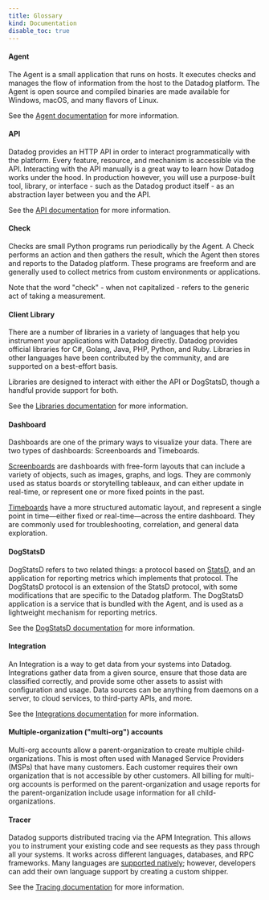 ```yaml
---
title: Glossary
kind: Documentation
disable_toc: true
---
```


#### Agent

The Agent is a small application that runs on hosts. It executes checks and manages the flow of information from the host to the Datadog platform. The Agent is open source and compiled binaries are made available for Windows, macOS, and many flavors of Linux.

See the [Agent documentation][1] for more information.

#### API

Datadog provides an HTTP API in order to interact programmatically with the platform. Every feature, resource, and mechanism is accessible via the API. Interacting with the API manually is a great way to learn how Datadog works under the hood. In production however, you will use a purpose-built tool, library, or interface - such as the Datadog product itself - as an abstraction layer between you and the API.

See the [API documentation][2] for more information.

#### Check

Checks are small Python programs run periodically by the Agent. A Check performs an action and then gathers the result, which the Agent then stores and reports to the Datadog platform. These programs are freeform and are generally used to collect metrics from custom environments or applications.

Note that the word "check" - when not capitalized - refers to the generic act of taking a measurement.

#### Client Library

There are a number of libraries in a variety of languages that help you instrument your applications with Datadog directly. Datadog provides official libraries for C#, Golang, Java, PHP, Python, and Ruby. Libraries in other languages have been contributed by the community, and are supported on a best-effort basis.

Libraries are designed to interact with either the API or DogStatsD, though a handful provide support for both.

See the [Libraries documentation][3] for more information.

#### Dashboard

Dashboards are one of the primary ways to visualize your data. There are two types of dashboards: Screenboards and Timeboards.

[Screenboards][4] are dashboards with free-form layouts that can include a variety of objects, such as images, graphs, and logs. They are commonly used as status boards or storytelling tableaux, and can either update in real-time, or represent one or more fixed points in the past.

[Timeboards][5] have a more structured automatic layout, and represent a single point in time—either fixed or real-time—across the entire dashboard. They are commonly used for troubleshooting, correlation, and general data exploration.

#### DogStatsD

DogStatsD refers to two related things: a protocol based on [StatsD][6], and an application for reporting metrics which implements that protocol. The DogStatsD protocol is an extension of the StatsD protocol, with some modifications that are specific to the Datadog platform. The DogStatsD application is a service that is bundled with the Agent, and is used as a lightweight mechanism for reporting metrics.

See the [DogStatsD documentation][7] for more information.

#### Integration

An Integration is a way to get data from your systems into Datadog. Integrations gather data from a given source, ensure that those data are classified correctly, and provide some other assets to assist with configuration and usage. Data sources can be anything from daemons on a server, to cloud services, to third-party APIs, and more.

See the [Integrations documentation][8] for more information.

#### Multiple-organization ("multi-org") accounts

Multi-org accounts allow a parent-organization to create multiple child-organizations. This is most often used with Managed Service Providers (MSPs) that have many customers. Each customer requires their own organization that is not accessible by other customers. All billing for multi-org accounts is performed on the parent-organization and usage reports for the parent-organization include usage information for all child-organizations.

#### Tracer

Datadog supports distributed tracing via the APM Integration. This allows you to instrument your existing code and see requests as they pass through all your systems. It works across different languages, databases, and RPC frameworks. Many languages are [supported natively][9]; however, developers can add their own language support by creating a custom shipper.

See the [Tracing documentation][10] for more information.

[1]: /agent
[2]: /api
[3]: /developers/libraries
[4]: /graphing/dashboards/screenboard
[5]: /graphing/dashboards/timeboard
[6]: https://www.datadoghq.com/blog/statsd
[7]: /developers/dogstatsd
[8]: /developers/integrations
[9]: /developers/libraries/#apm-tracing-client-libraries
[10]: /tracing
